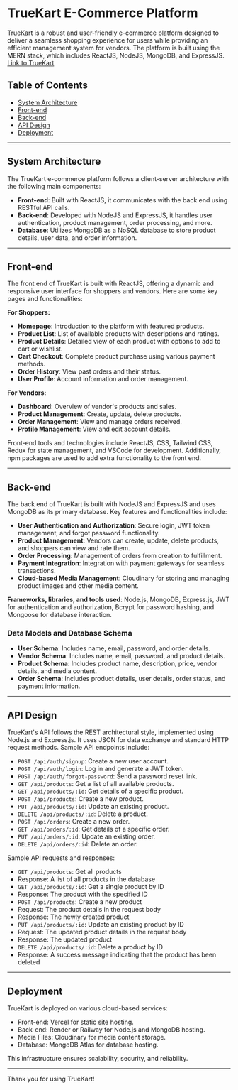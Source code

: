 # TrueKart E-Commerce Platform

TrueKart is a robust and user-friendly e-commerce platform designed to deliver a seamless shopping experience for users while providing an efficient management system for vendors. The platform is built using the MERN stack, which includes ReactJS, NodeJS, MongoDB, and ExpressJS.
[Link to TrueKart](https://truekart-deployment.onrender.com/)

## Table of Contents

- [System Architecture](#system-architecture)
- [Front-end](#front-end)
- [Back-end](#back-end)
- [API Design](#api-design)
- [Deployment](#deployment)

---

## System Architecture

The TrueKart e-commerce platform follows a client-server architecture with the following main components:

- **Front-end**: Built with ReactJS, it communicates with the back end using RESTful API calls.
- **Back-end**: Developed with NodeJS and ExpressJS, it handles user authentication, product management, order processing, and more.
- **Database**: Utilizes MongoDB as a NoSQL database to store product details, user data, and order information.

---

## Front-end

The front end of TrueKart is built with ReactJS, offering a dynamic and responsive user interface for shoppers and vendors. Here are some key pages and functionalities:

**For Shoppers:**

- **Homepage**: Introduction to the platform with featured products.
- **Product List**: List of available products with descriptions and ratings.
- **Product Details**: Detailed view of each product with options to add to cart or wishlist.
- **Cart Checkout**: Complete product purchase using various payment methods.
- **Order History**: View past orders and their status.
- **User Profile**: Account information and order management.

**For Vendors:**

- **Dashboard**: Overview of vendor's products and sales.
- **Product Management**: Create, update, delete products.
- **Order Management**: View and manage orders received.
- **Profile Management**: View and edit account details.

Front-end tools and technologies include ReactJS, CSS, Tailwind CSS, Redux for state management, and VSCode for development. Additionally, npm packages are used to add extra functionality to the front end.

---

## Back-end

The back end of TrueKart is built with NodeJS and ExpressJS and uses MongoDB as its primary database. Key features and functionalities include:

- **User Authentication and Authorization**: Secure login, JWT token management, and forgot password functionality.
- **Product Management**: Vendors can create, update, delete products, and shoppers can view and rate them.
- **Order Processing**: Management of orders from creation to fulfillment.
- **Payment Integration**: Integration with payment gateways for seamless transactions.
- **Cloud-based Media Management**: Cloudinary for storing and managing product images and other media content.

**Frameworks, libraries, and tools used**: Node.js, MongoDB, Express.js, JWT for authentication and authorization, Bcrypt for password hashing, and Mongoose for database interaction.

### Data Models and Database Schema

- **User Schema**: Includes name, email, password, and order details.
- **Vendor Schema**: Includes name, email, password, and product details.
- **Product Schema**: Includes product name, description, price, vendor details, and media content.
- **Order Schema**: Includes product details, user details, order status, and payment information.

---

## API Design

TrueKart's API follows the REST architectural style, implemented using Node.js and Express.js. It uses JSON for data exchange and standard HTTP request methods. Sample API endpoints include:

- `POST /api/auth/signup`: Create a new user account.
- `POST /api/auth/login`: Log in and generate a JWT token.
- `POST /api/auth/forgot-password`: Send a password reset link.
- `GET /api/products`: Get a list of all available products.
- `GET /api/products/:id`: Get details of a specific product.
- `POST /api/products`: Create a new product.
- `PUT /api/products/:id`: Update an existing product.
- `DELETE /api/products/:id`: Delete a product.
- `POST /api/orders`: Create a new order.
- `GET /api/orders/:id`: Get details of a specific order.
- `PUT /api/orders/:id`: Update an existing order.
- `DELETE /api/orders/:id`: Delete an order.

Sample API requests and responses:
- `GET /api/products`: Get all products
- Response: A list of all products in the database
- `GET /api/products/:id`: Get a single product by ID
- Response: The product with the specified ID
- `POST /api/products`: Create a new product
- Request: The product details in the request body
- Response: The newly created product
- `PUT /api/products/:id`: Update an existing product by ID
- Request: The updated product details in the request body
- Response: The updated product
- `DELETE /api/products/:id`: Delete a product by ID
- Response: A success message indicating that the product has been deleted

---

## Deployment

TrueKart is deployed on various cloud-based services:

- Front-end: Vercel for static site hosting.
- Back-end: Render or Railway for Node.js and MongoDB hosting.
- Media Files: Cloudinary for media content storage.
- Database: MongoDB Atlas for database hosting.

This infrastructure ensures scalability, security, and reliability.

---

Thank you for using TrueKart!
